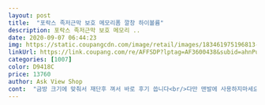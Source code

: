 ```yaml
---
layout: post 
title:  "포락스 족저근막 보호 메모리폼 깔창 하이볼륨" 
description: 포락스 족저근막 보호 메모리 ..
date: 2020-09-07 06:44:23 
img: https://static.coupangcdn.com/image/retail/images/183461975196813-33c44edb-5fac-416b-8258-a8e4f7735100.jpg 
linkUrl: https://link.coupang.com/re/AFFSDP?lptag=AF3600438&subid=ahnPublicAsk&pageKey=183741246&itemId=2853521508&vendorItemId=70842848572&traceid=V0-113-2fa4d393bbbb5f0a 
categories: [1007] 
color: D9418C 
price: 13760 
author: Ask View Shop 
cont:  "금방 크기에 맞춰서 재단후 껴서 바로 후기 씁니다<br/>다만 맨발에 사용하지마세요.<br/> 땀배출이 잘 안되는거 같아요.<br/><br/>딱맞는 신발일 경우 좀 조이겠다 싶네요 이점만 참고 하시면  될거 같습니다.<br/><br/>신발이 좀 커서 그런지 발바닥이 불편해서... <br/>검색후 제품 구매<br/>오 발이 편합니다.<br/>.<br/>그리고 제품이 두툼해서 그런지 크던 신발이 딱맞습니다.<br/><br/>운동화에 착용중인데 푹신하고 좋아요.<br/><br/>전 메쉬소재 런닝화에 사용중이에요 좋아요.<br/><br/>푹신하고 탄성력 좋아요 그런데 왼발 오른발 탄성이 다릅니다.<br/> 발에 딱 맞게 재단 후 신고다녔는데 왼쪽 발바닥이 아파서 눌러봤는데 양쪽발 쿠션감이 다르네요 한쪽은 딱딱하고 한쪽은 말랑말랑하고 이틀신고 버렸습니다.<br/>.<br/> 미세한 차이일지 모르겠지만 조금더 편하게 신으려고 산건데 아쉽네요<br/>" 
---
```

